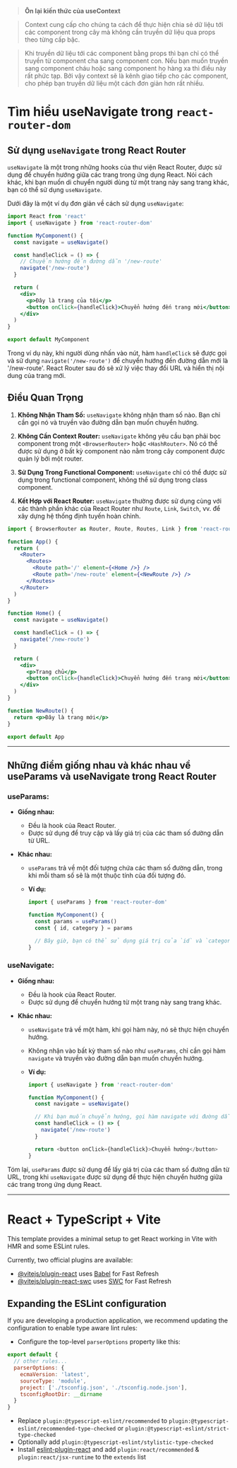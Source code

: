 > **Ôn lại kiến thức của useContext**

> Context cung cấp cho chúng ta cách để thực hiện chia sẻ dữ liệu tới các component trong cây mà không cần truyền dữ liệu qua props theo từng cấp bậc.

> Khi truyền dữ liệu tới các component bằng props thì bạn chỉ có thể truyền từ component cha sang component con. Nếu bạn muốn truyền sang component cháu hoặc sang component họ hàng xa thì điều này rất phức tạp. Bởi vậy context sẽ là kênh giao tiếp cho các component, cho phép bạn truyền dữ liệu một cách đơn giản hơn rất nhiều.

# Tìm hiểu useNavigate trong `react-router-dom`

## Sử dụng `useNavigate` trong React Router

`useNavigate` là một trong những hooks của thư viện React Router, được sử dụng để chuyển hướng giữa các trang trong ứng dụng React. Nói cách khác, khi bạn muốn di chuyển người dùng từ một trang này sang trang khác, bạn có thể sử dụng `useNavigate`.

Dưới đây là một ví dụ đơn giản về cách sử dụng `useNavigate`:

```jsx
import React from 'react'
import { useNavigate } from 'react-router-dom'

function MyComponent() {
  const navigate = useNavigate()

  const handleClick = () => {
    // Chuyển hướng đến đường dẫn '/new-route'
    navigate('/new-route')
  }

  return (
    <div>
      <p>Đây là trang của tôi</p>
      <button onClick={handleClick}>Chuyển hướng đến trang mới</button>
    </div>
  )
}

export default MyComponent
```

Trong ví dụ này, khi người dùng nhấn vào nút, hàm `handleClick` sẽ được gọi và sử dụng `navigate('/new-route')` để chuyển hướng đến đường dẫn mới là '/new-route'. React Router sau đó sẽ xử lý việc thay đổi URL và hiển thị nội dung của trang mới.

## Điều Quan Trọng

1. **Không Nhận Tham Số:**
   `useNavigate` không nhận tham số nào. Bạn chỉ cần gọi nó và truyền vào đường dẫn bạn muốn chuyển hướng.

2. **Không Cần Context Router:**
   `useNavigate` không yêu cầu bạn phải bọc component trong một `<BrowserRouter>` hoặc `<HashRouter>`. Nó có thể được sử dụng ở bất kỳ component nào nằm trong cây component được quản lý bởi một router.

3. **Sử Dụng Trong Functional Component:**
   `useNavigate` chỉ có thể được sử dụng trong functional component, không thể sử dụng trong class component.

4. **Kết Hợp với React Router:**
   `useNavigate` thường được sử dụng cùng với các thành phần khác của React Router như `Route`, `Link`, `Switch`, vv. để xây dựng hệ thống định tuyến hoàn chỉnh.

```jsx
import { BrowserRouter as Router, Route, Routes, Link } from 'react-router-dom'

function App() {
  return (
    <Router>
      <Routes>
        <Route path='/' element={<Home />} />
        <Route path='/new-route' element={<NewRoute />} />
      </Routes>
    </Router>
  )
}

function Home() {
  const navigate = useNavigate()

  const handleClick = () => {
    navigate('/new-route')
  }

  return (
    <div>
      <p>Trang chủ</p>
      <button onClick={handleClick}>Chuyển hướng đến trang mới</button>
    </div>
  )
}

function NewRoute() {
  return <p>Đây là trang mới</p>
}

export default App
```

---

## Những điểm giống nhau và khác nhau về useParams và useNavigate trong React Router

### useParams:

- **Giống nhau:**

  - Đều là hook của React Router.
  - Được sử dụng để truy cập và lấy giá trị của các tham số đường dẫn từ URL.

- **Khác nhau:**

  - `useParams` trả về một đối tượng chứa các tham số đường dẫn, trong khi mỗi tham số sẽ là một thuộc tính của đối tượng đó.
  - **Ví dụ:**

    ```javascript
    import { useParams } from 'react-router-dom'

    function MyComponent() {
      const params = useParams()
      const { id, category } = params

      // Bây giờ, bạn có thể sử dụng giá trị của `id` và `category`.
    }
    ```

### useNavigate:

- **Giống nhau:**

  - Đều là hook của React Router.
  - Được sử dụng để chuyển hướng từ một trang này sang trang khác.

- **Khác nhau:**

  - `useNavigate` trả về một hàm, khi gọi hàm này, nó sẽ thực hiện chuyển hướng.
  - Không nhận vào bất kỳ tham số nào như `useParams`, chỉ cần gọi hàm `navigate` và truyền vào đường dẫn bạn muốn chuyển hướng.
  - **Ví dụ:**

    ```javascript
    import { useNavigate } from 'react-router-dom'

    function MyComponent() {
      const navigate = useNavigate()

      // Khi bạn muốn chuyển hướng, gọi hàm navigate với đường dẫn mong muốn.
      const handleClick = () => {
        navigate('/new-route')
      }

      return <button onClick={handleClick}>Chuyển hướng</button>
    }
    ```

Tóm lại, `useParams` được sử dụng để lấy giá trị của các tham số đường dẫn từ URL, trong khi `useNavigate` được sử dụng để thực hiện chuyển hướng giữa các trang trong ứng dụng React.

---

# React + TypeScript + Vite

This template provides a minimal setup to get React working in Vite with HMR and some ESLint rules.

Currently, two official plugins are available:

- [@vitejs/plugin-react](https://github.com/vitejs/vite-plugin-react/blob/main/packages/plugin-react/README.md) uses [Babel](https://babeljs.io/) for Fast Refresh
- [@vitejs/plugin-react-swc](https://github.com/vitejs/vite-plugin-react-swc) uses [SWC](https://swc.rs/) for Fast Refresh

## Expanding the ESLint configuration

If you are developing a production application, we recommend updating the configuration to enable type aware lint rules:

- Configure the top-level `parserOptions` property like this:

```js
export default {
  // other rules...
  parserOptions: {
    ecmaVersion: 'latest',
    sourceType: 'module',
    project: ['./tsconfig.json', './tsconfig.node.json'],
    tsconfigRootDir: __dirname
  }
}
```

- Replace `plugin:@typescript-eslint/recommended` to `plugin:@typescript-eslint/recommended-type-checked` or `plugin:@typescript-eslint/strict-type-checked`
- Optionally add `plugin:@typescript-eslint/stylistic-type-checked`
- Install [eslint-plugin-react](https://github.com/jsx-eslint/eslint-plugin-react) and add `plugin:react/recommended` & `plugin:react/jsx-runtime` to the `extends` list
